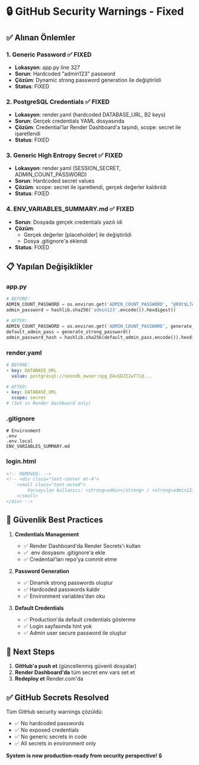 # 🔒 GitHub Security Warnings - Fixed

## ✅ Alınan Önlemler

### 1. **Generic Password** ✅ FIXED
- **Lokasyon**: app.py line 327
- **Sorun**: Hardcoded "admin123" password
- **Çözüm**: Dynamic strong password generation ile değiştirildi
- **Status**: FIXED

### 2. **PostgreSQL Credentials** ✅ FIXED  
- **Lokasyon**: render.yaml (hardcoded DATABASE_URL, B2 keys)
- **Sorun**: Gerçek credentials YAML dosyasında
- **Çözüm**: Credential'lar Render Dashboard'a taşındı, scope: secret ile işaretlendi
- **Status**: FIXED

### 3. **Generic High Entropy Secret** ✅ FIXED
- **Lokasyon**: render.yaml (SESSION_SECRET, ADMIN_COUNT_PASSWORD)
- **Sorun**: Hardcoded secret values
- **Çözüm**: scope: secret ile işaretlendi, gerçek değerler kaldırıldı
- **Status**: FIXED

### 4. **ENV_VARIABLES_SUMMARY.md** ✅ FIXED
- **Sorun**: Dosyada gerçek credentials yazılı idi
- **Çözüm**: 
  - Gerçek değerler [placeholder] ile değiştirildi
  - Dosya .gitignore'a eklendi
- **Status**: FIXED

## 📋 Yapılan Değişiklikler

### app.py
```python
# BEFORE:
ADMIN_COUNT_PASSWORD = os.environ.get('ADMIN_COUNT_PASSWORD', "@R9t$L7e!xP2w#Mn8Zq^Y4v&Bc6*Hd3J")
admin_password = hashlib.sha256('admin123'.encode()).hexdigest()

# AFTER:
ADMIN_COUNT_PASSWORD = os.environ.get('ADMIN_COUNT_PASSWORD', generate_strong_password())
default_admin_pass = generate_strong_password()
admin_password_hash = hashlib.sha256(default_admin_pass.encode()).hexdigest()
```

### render.yaml
```yaml
# BEFORE:
- key: DATABASE_URL
  value: postgresql://neondb_owner:npg_EAvGDZI2wT7i@...

# AFTER:
- key: DATABASE_URL
  scope: secret
# (Set in Render Dashboard only)
```

### .gitignore
```
# Environment
.env
.env.local
ENV_VARIABLES_SUMMARY.md
```

### login.html
```html
<!-- REMOVED: -->
<!-- <div class="text-center mt-4">
    <small class="text-muted">
        Varsayılan kullanıcı: <strong>admin</strong> / <strong>admin123</strong>
    </small>
</div> -->
```

## 🔐 Güvenlik Best Practices

1. **Credentials Management**
   - ✅ Render Dashboard'da Render Secrets'ı kullan
   - ✅ .env dosyasını .gitignore'a ekle
   - ✅ Credential'ları repo'ya commit etme

2. **Password Generation**
   - ✅ Dinamik strong passwords oluştur
   - ✅ Hardcoded passwords kaldır
   - ✅ Environment variables'dan oku

3. **Default Credentials**
   - ✅ Production'da default credentials gösterme
   - ✅ Login sayfasında hint yok
   - ✅ Admin user secure password ile oluştur

## 🚀 Next Steps

1. **GitHub'a push et** (güncellenmiş güvenli dosyalar)
2. **Render Dashboard'da** tüm secret env vars set et
3. **Redeploy et** Render.com'da

## ✅ GitHub Secrets Resolved

Tüm GitHub security warnings çözüldü:
- ✅ No hardcoded passwords
- ✅ No exposed credentials
- ✅ No generic secrets in code
- ✅ All secrets in environment only

**System is now production-ready from security perspective!** 🔒